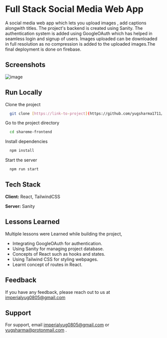 
# Full Stack Social Media Web App

A social media web app which lets you upload images , add captions alongwith titles.
The project's backend is created using Sanity. The authentication system is added using GoogleOAuth which has helped in seamless login and signup of users. Images uploaded can be downloaded in full resolution as no compression is added to the uploaded images.The final deployment is done on firebase.
## Screenshots

![image](https://user-images.githubusercontent.com/75081002/209622839-e25aeecc-7d2a-47d0-bd9a-defa9eff260e.png)

## Run Locally

Clone the project

```bash
  git clone [https://link-to-project](https://github.com/yugsharma1711/share-me.git)
```

Go to the project directory

```bash
  cd shareme-frontend
```

Install dependencies

```bash
  npm install
```

Start the server

```bash
  npm run start
```


## Tech Stack

**Client:** React, TailwindCSS

**Server:** Sanity


## Lessons Learned

Multiple lessons were Learned while building the project,  

* Integrating GoogleOAuth for authentication.
* Using Sanity for managing project database. 
* Concepts of React such as hooks and states.
* Using Tailwind CSS for styling webpages.
* Learnt concept of routes in React.

## Feedback

If you have any feedback, please reach out to us at imperialyug0805@gmail.com


## Support

For support, email imperialyug0805@gmail.com or yugsharma@protonmail.com .

